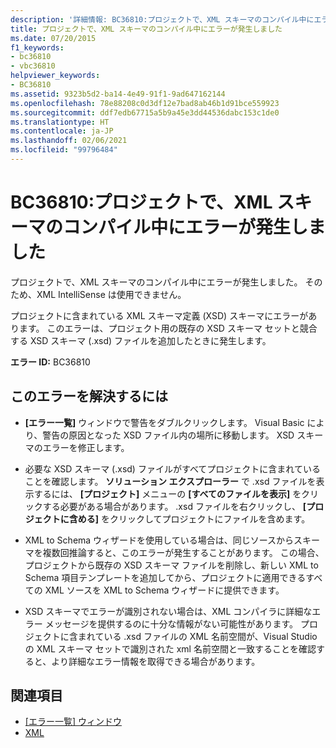 ```yaml
---
description: '詳細情報: BC36810:プロジェクトで、XML スキーマのコンパイル中にエラーが発生しました'
title: プロジェクトで、XML スキーマのコンパイル中にエラーが発生しました
ms.date: 07/20/2015
f1_keywords:
- bc36810
- vbc36810
helpviewer_keywords:
- BC36810
ms.assetid: 9323b5d2-ba14-4e49-91f1-9ad647162144
ms.openlocfilehash: 78e88208c0d3df12e7bad8ab46b1d91bce559923
ms.sourcegitcommit: ddf7edb67715a5b9a45e3dd44536dabc153c1de0
ms.translationtype: HT
ms.contentlocale: ja-JP
ms.lasthandoff: 02/06/2021
ms.locfileid: "99796484"
---
```

# <a name="bc36810-errors-occurred-while-compiling-the-xml-schemas-in-the-project"></a>BC36810:プロジェクトで、XML スキーマのコンパイル中にエラーが発生しました

プロジェクトで、XML スキーマのコンパイル中にエラーが発生しました。 そのため、XML IntelliSense は使用できません。

 プロジェクトに含まれている XML スキーマ定義 (XSD) スキーマにエラーがあります。 このエラーは、プロジェクト用の既存の XSD スキーマ セットと競合する XSD スキーマ (.xsd) ファイルを追加したときに発生します。

 **エラー ID:** BC36810

## <a name="to-correct-this-error"></a>このエラーを解決するには

- **[エラー一覧]** ウィンドウで警告をダブルクリックします。 Visual Basic により、警告の原因となった XSD ファイル内の場所に移動します。 XSD スキーマのエラーを修正します。

- 必要な XSD スキーマ (.xsd) ファイルがすべてプロジェクトに含まれていることを確認します。 **ソリューション エクスプローラー** で .xsd ファイルを表示するには、 **[プロジェクト]** メニューの **[すべてのファイルを表示]** をクリックする必要がある場合があります。 .xsd ファイルを右クリックし、 **[プロジェクトに含める]** をクリックしてプロジェクトにファイルを含めます。

- XML to Schema ウィザードを使用している場合は、同じソースからスキーマを複数回推論すると、このエラーが発生することがあります。 この場合、プロジェクトから既存の XSD スキーマ ファイルを削除し、新しい XML to Schema 項目テンプレートを追加してから、プロジェクトに適用できるすべての XML ソースを XML to Schema ウィザードに提供できます。

- XSD スキーマでエラーが識別されない場合は、XML コンパイラに詳細なエラー メッセージを提供するのに十分な情報がない可能性があります。 プロジェクトに含まれている .xsd ファイルの XML 名前空間が、Visual Studio の XML スキーマ セットで識別された xml 名前空間と一致することを確認すると、より詳細なエラー情報を取得できる場合があります。

## <a name="see-also"></a>関連項目

- [[エラー一覧] ウィンドウ](/visualstudio/ide/reference/error-list-window)
- [XML](../../programming-guide/language-features/xml/index.md)
